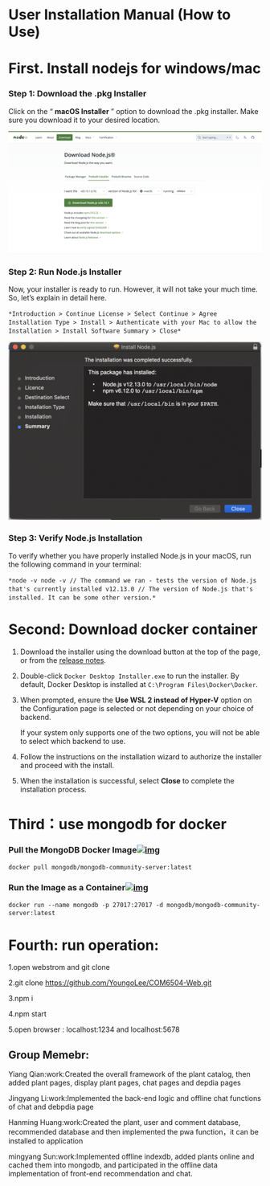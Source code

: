 # User Installation Manual (How to Use)

# First. Install nodejs for windows/mac

### Step 1: Download the .pkg Installer

Click on the “ **macOS Installer** ” option to download the .pkg installer. Make sure you download it to your desired location.

![nodejs](https://github.com/YoungoLee/COM6504-Web/blob/main/nodejs.png)

### Step 2: Run Node.js Installer

Now, your installer is ready to run. However, it will not take your much time. So, let’s explain in detail here.

`*Introduction > Continue License > Select Continue > Agree Installation Type > Install > Authenticate with your Mac to allow the Installation > Install Software Summary > Close*`

![Run_Node_js_Installer_eff96f6ecc](https://github.com/YoungoLee/COM6504-Web/blob/main/Run_Node_js_Installer_eff96f6ecc.png)

### Step 3: Verify Node.js Installation

To verify whether you have properly installed Node.js in your macOS, run the following command in your terminal:

`*node -v node -v // The command we ran - tests the version of Node.js that's currently installed v12.13.0 // The version of Node.js that's installed. It can be some other version.*`



# Second: Download docker container 

1. Download the installer using the download button at the top of the page, or from the [release notes](https://docs.docker.com/desktop/release-notes/).

2. Double-click `Docker Desktop Installer.exe` to run the installer. By default, Docker Desktop is installed at `C:\Program Files\Docker\Docker`.

3. When prompted, ensure the **Use WSL 2 instead of Hyper-V** option on the Configuration page is selected or not depending on your choice of backend.

   If your system only supports one of the two options, you will not be able to select which backend to use.

4. Follow the instructions on the installation wizard to authorize the installer and proceed with the install.

5. When the installation is successful, select **Close** to complete the installation process.

# Third：use mongodb for docker

### Pull the MongoDB Docker Image[![img](https://www.mongodb.com/docs/manual/assets/link.svg)](https://www.mongodb.com/docs/manual/tutorial/install-mongodb-community-with-docker/#pull-the-mongodb-docker-image)

```
docker pull mongodb/mongodb-community-server:latest
```

### Run the Image as a Container[![img](https://www.mongodb.com/docs/manual/assets/link.svg)](https://www.mongodb.com/docs/manual/tutorial/install-mongodb-community-with-docker/#run-the-image-as-a-container)

```
docker run --name mongodb -p 27017:27017 -d mongodb/mongodb-community-server:latest
```

# Fourth: run operation:

1.open webstrom and git clone

2.git clone https://github.com/YoungoLee/COM6504-Web.git

3.npm i

4.npm start 

5.open browser : localhost:1234 and localhost:5678 



## Group Memebr:

Yiang Qian:work:Created the overall framework of the plant catalog, then added plant pages, display plant pages, chat pages and depdia pages



Jingyang Li:work:Implemented the back-end logic and offline chat functions of chat and debpdia page 



Hanming Huang:work:Created the plant, user and comment database, recommended database and then implemented the pwa function，it can be installed to application



mingyang Sun:work:Implemented offline indexdb, added plants online and cached them into mongodb, and participated in the offline data implementation of front-end recommendation and chat.



